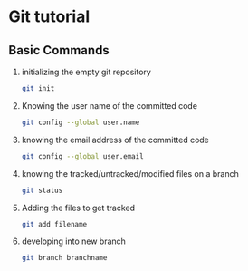 # Git tutorial
## Basic Commands
1. initializing the empty git repository
    ```bash
    git init
    ```
2. Knowing the user name of the committed code
    ```bash
    git config --global user.name
    ```
3. knowing the email address of the committed code
    ```bash
    git config --global user.email
4. knowing the tracked/untracked/modified files on a branch
    ```bash
    git status
    ```
5. Adding the files to get tracked
    ```bash
    git add filename
    ```
6. developing into new branch
    ```bash
    git branch branchname
    ```
    
